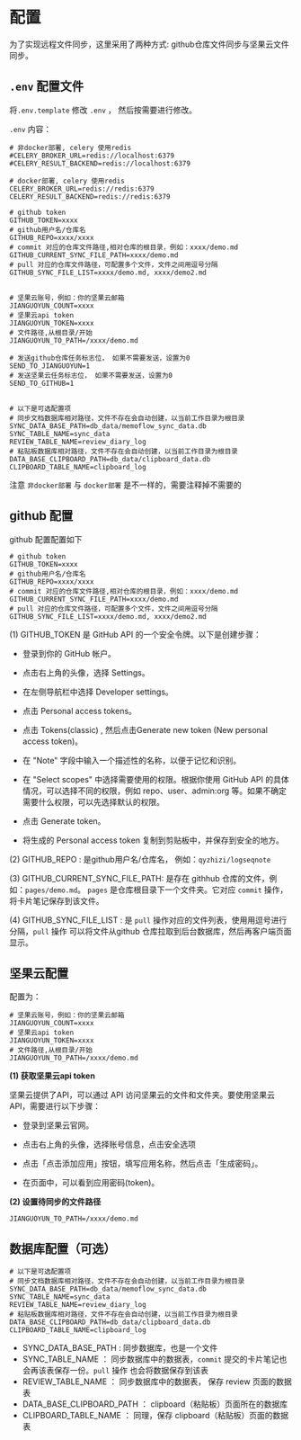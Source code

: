 # 配置
为了实现远程文件同步，这里采用了两种方式: github仓库文件同步与坚果云文件同步。

## `.env` 配置文件
将`.env.template` 修改 `.env` ， 然后按需要进行修改。

`.env` 内容：
```
# 非docker部署, celery 使用redis
#CELERY_BROKER_URL=redis://localhost:6379
#CELERY_RESULT_BACKEND=redis://localhost:6379

# docker部署, celery 使用redis
CELERY_BROKER_URL=redis://redis:6379
CELERY_RESULT_BACKEND=redis://redis:6379

# github token
GITHUB_TOKEN=xxxx
# github用户名/仓库名
GITHUB_REPO=xxxx/xxxx
# commit 对应的仓库文件路径,相对仓库的根目录，例如：xxxx/demo.md
GITHUB_CURRENT_SYNC_FILE_PATH=xxxx/demo.md
# pull 对应的仓库文件路径，可配置多个文件，文件之间用逗号分隔
GITHUB_SYNC_FILE_LIST=xxxx/demo.md, xxxx/demo2.md


# 坚果云账号，例如：你的坚果云邮箱
JIANGUOYUN_COUNT=xxxx
# 坚果云api token
JIANGUOYUN_TOKEN=xxxx
# 文件路径,从根目录/开始
JIANGUOYUN_TO_PATH=/xxxx/demo.md

# 发送github仓库任务标志位， 如果不需要发送，设置为0
SEND_TO_JIANGUOYUN=1
# 发送坚果云任务标志位， 如果不需要发送，设置为0
SEND_TO_GITHUB=1


# 以下是可选配置项
# 同步文档数据库相对路径，文件不存在会自动创建，以当前工作目录为根目录
SYNC_DATA_BASE_PATH=db_data/memoflow_sync_data.db
SYNC_TABLE_NAME=sync_data
REVIEW_TABLE_NAME=review_diary_log
# 粘贴板数据库相对路径，文件不存在会自动创建，以当前工作目录为根目录
DATA_BASE_CLIPBOARD_PATH=db_data/clipboard_data.db
CLIPBOARD_TABLE_NAME=clipboard_log
```

注意 `非docker部署` 与 `docker部署` 是不一样的，需要注释掉不需要的

## github 配置
    
github 配置配置如下
```
# github token
GITHUB_TOKEN=xxxx
# github用户名/仓库名
GITHUB_REPO=xxxx/xxxx
# commit 对应的仓库文件路径,相对仓库的根目录，例如：xxxx/demo.md
GITHUB_CURRENT_SYNC_FILE_PATH=xxxx/demo.md
# pull 对应的仓库文件路径，可配置多个文件，文件之间用逗号分隔
GITHUB_SYNC_FILE_LIST=xxxx/demo.md, xxxx/demo2.md
```
(1) GITHUB_TOKEN 是 GitHub API 的一个安全令牌。以下是创建步骤：

- 登录到你的 GitHub 帐户。

- 点击右上角的头像，选择 Settings。

- 在左侧导航栏中选择 Developer settings。

- 点击 Personal access tokens。

- 点击 Tokens(classic) , 然后点击Generate new token (New personal access token)。

- 在 "Note" 字段中输入一个描述性的名称，以便于记忆和识别。

- 在 "Select scopes" 中选择需要使用的权限。根据你使用 GitHub API 的具体情况，可以选择不同的权限，例如 repo、user、admin:org 等。如果不确定需要什么权限，可以先选择默认的权限。

- 点击 Generate token。

- 将生成的 Personal access token 复制到剪贴板中，并保存到安全的地方。

(2) GITHUB_REPO : 是github用户名/仓库名， 例如：`qyzhizi/logseqnote`

(3) GITHUB_CURRENT_SYNC_FILE_PATH: 是存在 githhub 仓库的文件，例如：`pages/demo.md`。 `pages` 是仓库根目录下一个文件夹。它对应 `commit` 操作，将卡片笔记保存到该文件。

(4) GITHUB_SYNC_FILE_LIST : 是 `pull` 操作对应的文件列表，使用用逗号进行分隔，`pull` 操作 可以将文件从github 仓库拉取到后台数据库，然后再客户端页面显示。 

## 坚果云配置

配置为：
```
# 坚果云账号，例如：你的坚果云邮箱
JIANGUOYUN_COUNT=xxxx
# 坚果云api token
JIANGUOYUN_TOKEN=xxxx
# 文件路径,从根目录/开始
JIANGUOYUN_TO_PATH=/xxxx/demo.md
```
**(1) 获取坚果云api token**

坚果云提供了API，可以通过 API 访问坚果云的文件和文件夹。要使用坚果云 API，需要进行以下步骤：

- 登录到坚果云官网。

- 点击右上角的头像，选择账号信息，点击安全选项

- 点击「点击添加应用」按钮，填写应用名称，然后点击「生成密码」。

- 在页面中，可以看到应用密码(token)。

**(2) 设置待同步的文件路径**
```
JIANGUOYUN_TO_PATH=/xxxx/demo.md
```

## 数据库配置（可选）
```
# 以下是可选配置项
# 同步文档数据库相对路径，文件不存在会自动创建，以当前工作目录为根目录
SYNC_DATA_BASE_PATH=db_data/memoflow_sync_data.db
SYNC_TABLE_NAME=sync_data
REVIEW_TABLE_NAME=review_diary_log
# 粘贴板数据库相对路径，文件不存在会自动创建，以当前工作目录为根目录
DATA_BASE_CLIPBOARD_PATH=db_data/clipboard_data.db
CLIPBOARD_TABLE_NAME=clipboard_log
```

- SYNC_DATA_BASE_PATH : 同步数据库，也是一个文件
- SYNC_TABLE_NAME ： 同步数据库中的数据表，`commit` 提交的卡片笔记也会再该表保存一份。`pull` 操作 也会将数据保存到该表
- REVIEW_TABLE_NAME ： 同步数据库中的数据表， 保存 review 页面的数据表
- DATA_BASE_CLIPBOARD_PATH ： clipboard（粘贴板）页面所在的数据库
- CLIPBOARD_TABLE_NAME ： 同理，保存 clipboard（粘贴板）页面的数据表
